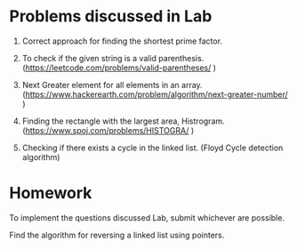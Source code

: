 # Problems discussed in Lab

1. Correct approach for finding the shortest prime factor.

1. To check if the given string is a valid parenthesis. (https://leetcode.com/problems/valid-parentheses/ )

2. Next Greater element for all elements in an array. (https://www.hackerearth.com/problem/algorithm/next-greater-number/ )

3. Finding the rectangle with the largest area, Histrogram. (https://www.spoj.com/problems/HISTOGRA/ )

4. Checking if there exists a cycle in the linked list. (Floyd Cycle detection algorithm)


# Homework

To implement the questions discussed Lab, submit whichever are possible.

Find the algorithm for reversing a linked list using pointers.